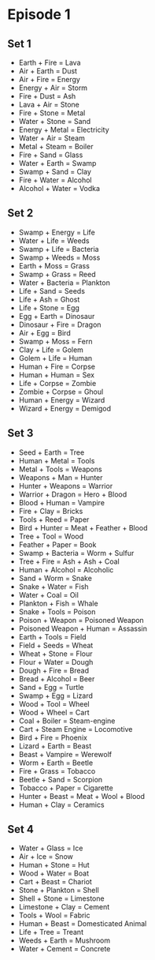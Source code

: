# Episode 1

## Set 1

- Earth + Fire = Lava
- Air + Earth = Dust
- Air + Fire = Energy
- Energy + Air = Storm
- Fire + Dust = Ash
- Lava + Air = Stone
- Fire + Stone = Metal
- Water + Stone = Sand
- Energy + Metal = Electricity
- Water + Air = Steam
- Metal + Steam = Boiler
- Fire + Sand = Glass
- Water + Earth = Swamp
- Swamp + Sand = Clay
- Fire + Water = Alcohol
- Alcohol + Water = Vodka

## Set 2

- Swamp + Energy = Life
- Water + Life = Weeds
- Swamp + Life = Bacteria
- Swamp + Weeds = Moss
- Earth + Moss = Grass
- Swamp + Grass = Reed
- Water + Bacteria = Plankton
- Life + Sand = Seeds
- Life + Ash = Ghost
- Life + Stone = Egg
- Egg + Earth = Dinosaur
- Dinosaur + Fire = Dragon
- Air + Egg = Bird
- Swamp + Moss = Fern
- Clay + Life = Golem
- Golem + Life = Human
- Human + Fire = Corpse
- Human + Human = Sex
- Life + Corpse = Zombie
- Zombie + Corpse = Ghoul
- Human + Energy = Wizard
- Wizard + Energy = Demigod

## Set 3

- Seed + Earth = Tree
- Human + Metal = Tools
- Metal + Tools = Weapons
- Weapons + Man = Hunter
- Hunter + Weapons = Warrior
- Warrior + Dragon = Hero + Blood
- Blood + Human = Vampire
- Fire + Clay = Bricks
- Tools + Reed = Paper
- Bird + Hunter = Meat + Feather + Blood
- Tree + Tool = Wood
- Feather + Paper = Book
- Swamp + Bacteria = Worm + Sulfur
- Tree + Fire = Ash + Ash + Coal
- Human + Alcohol = Alcoholic
- Sand + Worm = Snake
- Snake + Water = Fish
- Water + Coal = Oil
- Plankton + Fish = Whale
- Snake + Tools = Poison
- Poison + Weapon = Poisoned Weapon
- Poisoned Weapon + Human = Assassin
- Earth + Tools = Field
- Field + Seeds = Wheat
- Wheat + Stone = Flour
- Flour + Water = Dough
- Dough + Fire = Bread
- Bread + Alcohol = Beer
- Sand + Egg = Turtle
- Swamp + Egg = Lizard
- Wood + Tool = Wheel
- Wood + Wheel = Cart
- Coal + Boiler = Steam-engine
- Cart + Steam Engine = Locomotive
- Bird + Fire = Phoenix
- Lizard + Earth = Beast
- Beast + Vampire = Werewolf
- Worm + Earth = Beetle
- Fire + Grass = Tobacco
- Beetle + Sand = Scorpion
- Tobacco + Paper = Cigarette
- Hunter + Beast = Meat + Wool + Blood
- Human + Clay = Ceramics

## Set 4

- Water + Glass = Ice
- Air + Ice = Snow
- Human + Stone = Hut
- Wood + Water = Boat
- Cart + Beast = Chariot
- Stone + Plankton = Shell
- Shell + Stone = Limestone
- Limestone + Clay = Cement
- Tools + Wool = Fabric
- Human + Beast = Domesticated Animal
- Life + Tree = Treant
- Weeds + Earth = Mushroom
- Water + Cement = Concrete
